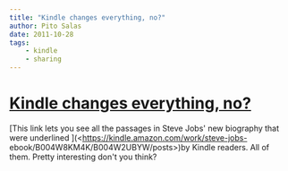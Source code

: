 ```yaml
---
title: "Kindle changes everything, no?"
author: Pito Salas
date: 2011-10-28
tags:
    - kindle
    - sharing
---
```

# [Kindle changes everything, no?](None)




[This link lets you see all the passages in Steve Jobs' new biography that
were underlined ](<https://kindle.amazon.com/work/steve-jobs-
ebook/B004W8KM4K/B004W2UBYW/posts>)by Kindle readers. All of them. Pretty
interesting don't you think?



